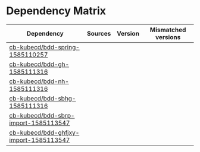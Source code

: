 # Dependency Matrix

Dependency | Sources | Version | Mismatched versions
---------- | ------- | ------- | -------------------
[cb-kubecd/bdd-spring-1585110257](https://github.com/cb-kubecd/bdd-spring-1585110257.git) |  | []() | 
[cb-kubecd/bdd-gh-1585111316](https://github.com/cb-kubecd/bdd-gh-1585111316.git) |  | []() | 
[cb-kubecd/bdd-nh-1585111316](https://github.com/cb-kubecd/bdd-nh-1585111316.git) |  | []() | 
[cb-kubecd/bdd-sbhg-1585111316](https://github.com/cb-kubecd/bdd-sbhg-1585111316.git) |  | []() | 
[cb-kubecd/bdd-sbrp-import-1585113547](https://github.com/cb-kubecd/bdd-sbrp-import-1585113547.git) |  | []() | 
[cb-kubecd/bdd-ghfjxy-import-1585113547](https://github.com/cb-kubecd/bdd-ghfjxy-import-1585113547.git) |  | []() | 
